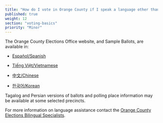 ```yaml
---
title: "How do I vote in Orange County if I speak a language other than English?"
published: true
weight: 12
section: "voting-basics"
priority: "Minor"
---
```


The Orange County Elections Office website, and Sample Ballots, are available in:  

- [Español/Spanish](https://www.ocvote.com/es/about/)  

- [Tiếng Việt/Vietnamese](https://www.ocvote.com/vn/about/)  

- [中文/Chinese](https://www.ocvote.com/cn/about/)  

- [한국어/Korean](https://www.ocvote.com/ko/about/)  

Tagalog and Persian versions of ballots and polling place information may be available at some selected precincts.  

For more information on language assistance contact the [Orange County Elections Bilingual Specialists](https://www.ocvote.com/community/bilingual-outreach-info/bilingual-community-program-specialists/).  